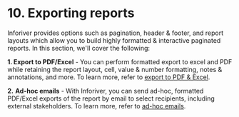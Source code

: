 # 10. Exporting reports

Inforiver provides options such as pagination, header & footer, and report layouts which allow you to build highly formatted & interactive paginated reports. In this section, we'll cover the following:

**1. Export to PDF/Excel** - You can perform formatted export to excel and PDF while retaining the report layout, cell, value & number formatting, notes & annotations, and more. To learn more, refer to [export to PDF & Excel](export.md).

**2.** **Ad-hoc emails** - With Inforiver, you can send ad-hoc, formatted PDF/Excel exports of the report by email to select recipients, including external stakeholders. To learn more, refer to [ad-hoc emails](ad-hoc-emails.md).
